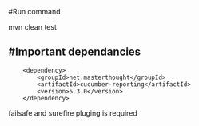 
#Run command

mvn clean test

#Important dependancies 
------------------------------
<!-- https://mvnrepository.com/artifact/net.masterthought/cucumber-reporting -->
        <dependency>
            <groupId>net.masterthought</groupId>
            <artifactId>cucumber-reporting</artifactId>
            <version>5.3.0</version>
        </dependency>
        

failsafe and surefire pluging is required

